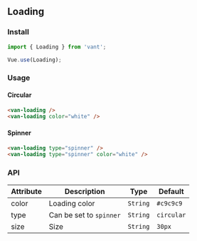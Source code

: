 ## Loading

### Install
``` javascript
import { Loading } from 'vant';

Vue.use(Loading);
```

### Usage

#### Circular

```html
<van-loading />
<van-loading color="white" />
```

#### Spinner

```html
<van-loading type="spinner" />
<van-loading type="spinner" color="white" />
```

### API

| Attribute | Description | Type | Default |
|------|------|------|------|
| color | Loading color | `String` | `#c9c9c9` |  |
| type | Can be set to `spinner` | `String` | `circular` |
| size | Size | `String` | `30px` |
